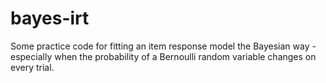 # bayes-irt
Some practice code for fitting an item response model the Bayesian way - especially when the probability of a Bernoulli random variable changes on every trial.
